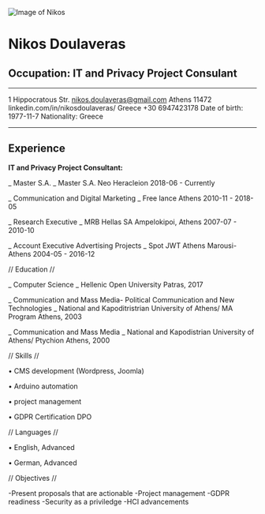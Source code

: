
![Image of Nikos](https://github.com/NikosDoulaveras/MyCV/edit/main/PB250057l2l.jpg)


Nikos Doulaveras
============

Occupation: IT and Privacy Project Consulant 
-----------------------------------

-------------------     ----------------------------
1 Hippocratous Str.       nikos.doulaveras@gmail.com
Athens 11472        linkedin.com/in/nikosdoulaveras/ 
Greece                                +30 6947423178
Date of birth: 1977-11-7         Nationality: Greece 
-------------------     ----------------------------



Experience
----------

**IT and Privacy Project Consultant:**

_  Master S.A. _
Master S.A. 
Neo Heracleion 
2018-06 - Currently

            
_ Communication and Digital Marketing _
Free lance 
Athens 
2010-11 - 2018-05

            
_ Research Executive _
MRB Hellas SA 
Ampelokipoi, Athens 
2007-07 - 2010-10

            
_ Account Executive Advertising Projects _
Spot JWT Athens 
Marousi- Athens 
2004-05 - 2016-12

            
//  Education //
        
_ Computer Science _
Hellenic Open University 
Patras, 2017

            
_ Communication and Mass Media- Political Communication and New Technologies _
National and Kapoditristrian University of Athens/ MA Program 
Athens, 2003

            
_ Communication and Mass Media _
National and Kapodistrian University of Athens/ Ptychion 
Athens, 2000

            
//  Skills //
        
• CMS development (Wordpress, Joomla)
            
• Arduino automation
            
• project management
            
• GDPR Certification DPO

            
//  Languages //
        
• English, Advanced
            
• German, Advanced


//  Objectives //
        
-Present proposals that are actionable
-Project management
-GDPR readiness
-Security as a priviledge
-HCI advancements
            
            
